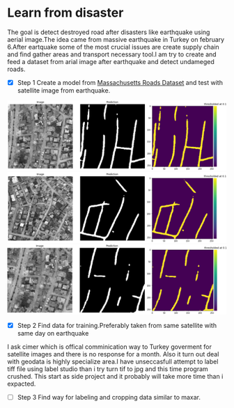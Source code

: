 # Learn from disaster

The goal is detect destroyed road after disasters like earthquake using aerial image.The idea came from massive earthquake in Turkey on february 6.After eartquake some of the most crucial issues are create supply chain and find gather areas and transport necessary tool.I am try to create and feed a dataset from arial image after earthquake and detect undameged roads.

- [X] Step 1
Create a model from [Massachusetts Roads Dataset](https://www.cs.toronto.edu/~vmnih/data/) and test with satellite image from earthquake.

![alt text](https://github.com/alanahmet/learn-from-disaster/blob/main/images/experimental/ex1.png?raw=true "test iamge 1")
![alt text](https://github.com/alanahmet/learn-from-disaster/blob/main/images/experimental/ex3.png?raw=true "test iamge 2")
![alt text](https://github.com/alanahmet/learn-from-disaster/blob/main/images/experimental/ex5.png?raw=true "test iamge 3")

- [X] Step 2
Find data for training.Preferably taken from same satellite with same day on earthquake

I ask cimer which is offical comminication way to Turkey goverment for satellite images and there is no response for a month. Also it turn out deal with geodata is highly specialize area.I have unseccasfull attempt to label tiff file using label studio than i try turn tif to jpg and this time program crushed. This start as side project and it probably will take more time than i expacted.

- [ ] Step 3
Find way for labeling and cropping data similar to maxar.


